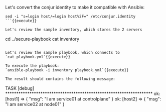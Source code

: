

Let's convert the conjur identity to make it compatible with Ansible:
```
sed -i "s=login host/=login host%2F=" /etc/conjur.identity
```{{execute}}

Let's review the sample inventory, which stores the 2 servers
```
cd ../secure-playbook
cat inventory
```{{execute}}

Let's review the sample playbook, which connects to 
`cat playbook.yml`{{execute}}

To execute the playbook:
`ansible-playbook -i inventory playbook.yml`{{execute}}

The result should contains the following message:
```
TASK [debug] *******************************************************************
ok: [host1] => {
    "msg": "I am  service01 at controlplane"
}
ok: [host2] => {
    "msg": "I am  service02 at node01"
}
```